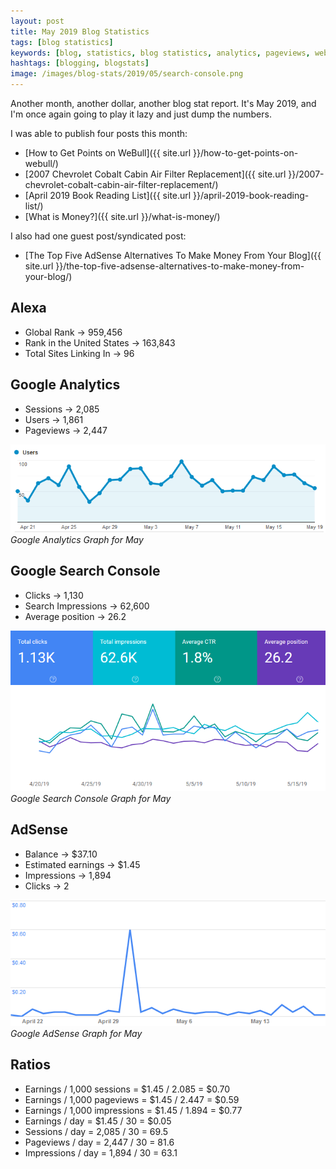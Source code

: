 ```yaml
---
layout: post
title: May 2019 Blog Statistics
tags: [blog statistics]
keywords: [blog, statistics, blog statistics, analytics, pageviews, webmaster, webmaster tools, alexa, google]
hashtags: [blogging, blogstats]
image: /images/blog-stats/2019/05/search-console.png
---
```


Another month, another dollar, another blog stat report. It's May 2019, and I'm once again going to play it lazy and just dump the numbers.

I was able to publish four posts this month:

* [How to Get Points on WeBull]({{ site.url }}/how-to-get-points-on-webull/)
* [2007 Chevrolet Cobalt Cabin Air Filter Replacement]({{ site.url }}/2007-chevrolet-cobalt-cabin-air-filter-replacement/)
* [April 2019 Book Reading List]({{ site.url }}/april-2019-book-reading-list/)
* [What is Money?]({{ site.url }}/what-is-money/)

I also had one guest post/syndicated post:

* [The Top Five AdSense Alternatives To Make Money From Your Blog]({{ site.url }}/the-top-five-adsense-alternatives-to-make-money-from-your-blog/)

## Alexa

* Global Rank &rarr; 959,456
* Rank in the United States &rarr; 163,843
* Total Sites Linking In &rarr; 96

## Google Analytics

* Sessions &rarr; 2,085
* Users &rarr; 1,861
* Pageviews &rarr; 2,447

![Google Analytics Graph for May](/images/blog-stats/2019/05/stats.png)
*Google Analytics Graph for May*

## Google Search Console

* Clicks &rarr; 1,130
* Search Impressions &rarr; 62,600
* Average position &rarr; 26.2

![Google Search Console Graph for May](/images/blog-stats/2019/05/search-console.png)
*Google Search Console Graph for May*

## AdSense

* Balance &rarr; $37.10
* Estimated earnings &rarr; $1.45
* Impressions &rarr; 1,894
* Clicks &rarr; 2

![Google AdSense Graph for May](/images/blog-stats/2019/05/adsense.png)
*Google AdSense Graph for May*

## Ratios

* Earnings / 1,000 sessions = $1.45 / 2.085 = $0.70
* Earnings / 1,000 pageviews = $1.45 / 2.447 = $0.59
* Earnings / 1,000 impressions = $1.45 / 1.894 = $0.77
* Earnings / day = $1.45 / 30 = $0.05
* Sessions / day = 2,085 / 30 = 69.5
* Pageviews / day = 2,447 / 30 = 81.6
* Impressions / day = 1,894 / 30 = 63.1
